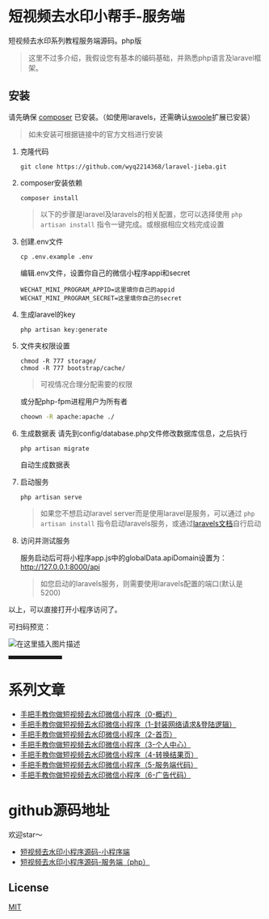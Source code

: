 # 短视频去水印小帮手-服务端

短视频去水印系列教程服务端源码。php版

> 这里不过多介绍，我假设您有基本的编码基础，并熟悉php语言及laravel框架。

## 安装
请先确保 [composer](https://docs.phpcomposer.com/00-intro.html) 已安装。（如使用laravels，还需确认[swoole](https://wiki.swoole.com/wiki/page/6.html)扩展已安装）

>如未安装可根据链接中的官方文档进行安装

1. 克隆代码
    ```
    git clone https://github.com/wyq2214368/laravel-jieba.git
    ```

2. composer安装依赖
    ```
    composer install
    ```
    
   >以下的步骤是laravel及laravels的相关配置，您可以选择使用 `php artisan install` 指令一键完成。或根据相应文档完成设置
3. 创建.env文件
    ```
    cp .env.example .env
    ```
    
    编辑.env文件，设置你自己的微信小程序appi和secret
    
    ```
    WECHAT_MINI_PROGRAM_APPID=这里填你自己的appid
    WECHAT_MINI_PROGRAM_SECRET=这里填你自己的secret
    ```
    
4. 生成laravel的key
    ```
    php artisan key:generate
    ```

5. 文件夹权限设置
    ```
    chmod -R 777 storage/
    chmod -R 777 bootstrap/cache/
    ```
    >可视情况合理分配需要的权限
    
    或分配php-fpm进程用户为所有者
    ```bash
    choown -R apache:apache ./
    ```
6. 生成数据表
    请先到config/database.php文件修改数据库信息，之后执行
    ```
    php artisan migrate
    ```
    自动生成数据表    
7. 启动服务
    ```
    php artisan serve
    ```
    > 如果您不想启动laravel server而是使用laravel是服务，可以通过 `php artisan install` 指令启动laravels服务，或通过[laravels文档](https://github.com/hhxsv5/laravel-s/blob/master/README-CN.md#%E7%89%B9%E6%80%A7)自行启动
    
8. 访问并测试服务
   
   服务启动后可将小程序app.js中的globalData.apiDomain设置为： http://127.0.0.1:8000/api
    > 如您启动的laravels服务，则需要使用laravels配置的端口(默认是 5200)
    
以上，可以直接打开小程序访问了。

可扫码预览：

![在这里插入图片描述](https://img-blog.csdnimg.cn/20201221145928601.jpg)


<hr style=" border:solid; width:100px; height:1px;" color=#000000 size=1">

# 系列文章
- [手把手教你做短视频去水印微信小程序（0-概述）](https://editor.csdn.net/md/?articleId=111474557)
- [手把手教你做短视频去水印微信小程序（1-封装网络请求&登陆逻辑）](https://blog.csdn.net/qq_37788558/article/details/111500382)
- [手把手教你做短视频去水印微信小程序（2-首页）](https://blog.csdn.net/qq_37788558/article/details/111500382)
- [手把手教你做短视频去水印微信小程序（3-个人中心）](https://blog.csdn.net/qq_37788558/article/details/111478258)
- [手把手教你做短视频去水印微信小程序（4-转换结果页）](https://blog.csdn.net/qq_37788558/article/details/111588413)
- [手把手教你做短视频去水印微信小程序（5-服务端代码）](https://blog.csdn.net/qq_37788558/article/details/112204720)
- [手把手教你做短视频去水印微信小程序（6-广告代码）](https://blog.csdn.net/qq_37788558/article/details/112559472)
# github源码地址
欢迎star～
- [短视频去水印小程序源码-小程序端](https://github.com/wyq2214368/remove-water-mark-mp)
- [短视频去水印小程序源码-服务端（php）](https://github.com/wyq2214368/remove-water-mark-server)

## License

[MIT](https://github.com/wyq2214368/laravel-jieba/blob/master/LICENSE)
